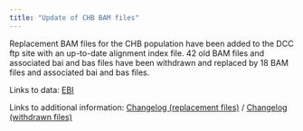```yaml
---
title: "Update of CHB BAM files"
---
```

                    
Replacement BAM files for the CHB population have been added to the DCC ftp site with an up-to-date alignment index file. 42 old BAM files and associated bai and bas files have been withdrawn and replaced by 18 BAM files and associated bai and bas files.

Links to data: [EBI](ftp://ftp.1000genomes.ebi.ac.uk/vol1/ftp/pilot_data/data)

Links to additional information: [Changelog (replacement files)](ftp://ftp.1000genomes.ebi.ac.uk/vol1/ftp/changelog_details/changelog_details_20091026_replacement_CHB_bams) / [Changelog (withdrawn files)](ftp://ftp.1000genomes.ebi.ac.uk/vol1/ftp/changelog_details/changelog_details_20091026_withdrawn_CHB_bams)
